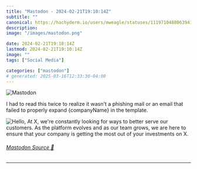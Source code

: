 ```yaml
---
title: "Mastodon - 2024-02-21T19:10:14Z"
subtitle: ""
canonical: https://hachyderm.io/users/mweagle/statuses/111971048806394100
description:
image: "/images/mastodon.png"

date: 2024-02-21T19:10:14Z
lastmod: 2024-02-21T19:10:14Z
image: ""
tags: ["Social Media"]

categories: ["mastodon"]
# generated: 2025-03-16T12:33:30-04:00
---
```

![Mastodon](/images/mastodon.png)

<p>I had to read this twice to realize it wasn&#39;t a phishing mail or an email that failed to properly expand {companyName} in the template.</p>

![Hello,
At X, we're constantly looking for ways to better serve our customers. As the
platform evolves and as our team grows, we are here to ensure that your
company is getting the most out of your investments on X.](1155238156d0bfbb.png)

###### [Mastodon Source 🐘](https://hachyderm.io/@mweagle/111971048806394100)

___

